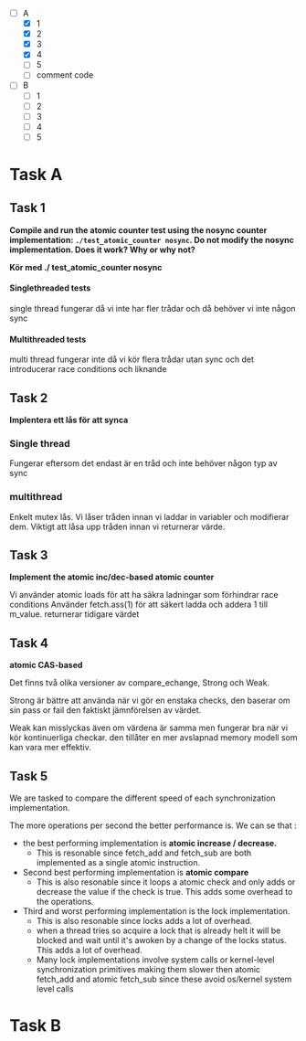 - [ ] A
	- [x] 1
	- [x] 2
	- [x] 3
	- [x] 4
	- [ ] 5
	- [ ] comment code
- [ ] B
	- [ ] 1
	- [ ] 2
	- [ ] 3
	- [ ] 4
	- [ ] 5

# Task A
## Task 1
**Compile and run the atomic counter test using the nosync counter implementation: `./test_atomic_counter nosync`. Do not modify the nosync implementation. Does it work? Why or why not?**

**Kör med ./ test_atomic_counter nosync**

#### Singlethreaded tests
single thread fungerar då vi inte har fler trådar och då behöver vi inte någon sync

#### Multithreaded tests
multi thread fungerar inte då vi kör flera trådar utan sync och det introducerar race conditions och liknande

## Task 2
**Implentera ett lås för att synca**

### Single thread
Fungerar eftersom det endast är en tråd och inte behöver någon typ av sync

### multithread
Enkelt mutex lås. Vi låser tråden innan vi laddar in variabler och modifierar dem.
Viktigt att låsa upp tråden innan vi returnerar värde.

## Task 3
**Implement the atomic inc/dec-based atomic counter**

Vi använder atomic loads för att ha säkra ladningar som förhindrar race conditions
Använder fetch.ass(1) för att säkert ladda och addera 1 till m_value.
returnerar tidigare värdet

## Task 4
**atomic CAS-based**

Det finns två olika versioner av compare_echange, Strong och Weak.

Strong är bättre att använda när vi gör en enstaka checks, den baserar om sin pass or fail den faktiskt jämnförelsen av värdet.

Weak kan misslyckas även om värdena är samma men fungerar bra när vi kör kontinuerliga checkar. den tillåter en mer avslapnad memory modell som kan vara mer effektiv. 


## Task 5
We are tasked to compare the different speed of each synchronization implementation.

The more operations per second the better performance is.
We can se that :
- the best performing implementation is **atomic increase / decrease.**
	- This is resonable since fetch_add and fetch_sub are both implemented as a single atomic instruction.
- Second best performing implementation is **atomic compare**
	- This is also resonable since it loops a atomic check and only adds or decrease the value if the check is true. This adds some overhead to the operations.
- Third and worst performing implementation is the lock implementation.
	- This is also resonable since locks adds a lot of overhead.
	- when a thread tries so acquire a lock that is already helt it will be blocked and wait until it's awoken by a change of the locks status. This adds a lot of overhead.
	- Many lock implementations involve system calls or kernel-level synchronization primitives making them slower then atomic fetch_add and atomic fetch_sub since these avoid os/kernel system level calls

# Task B

